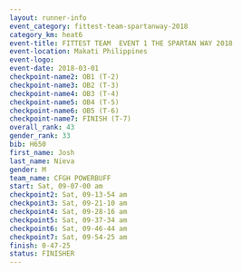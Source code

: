 ```yaml
---
layout: runner-info 
event_category: fittest-team-spartanway-2018 
category_km: heat6 
event-title: FITTEST TEAM  EVENT 1 THE SPARTAN WAY 2018 
event-location: Makati Philippines 
event-logo: 
event-date: 2018-03-01 
checkpoint-name2: OB1 (T-2) 
checkpoint-name3: OB2 (T-3) 
checkpoint-name4: OB3 (T-4) 
checkpoint-name5: OB4 (T-5) 
checkpoint-name6: OB5 (T-6) 
checkpoint-name7: FINISH (T-7) 
overall_rank: 43
gender_rank: 33
bib: H650
first_name: Josh
last_name: Nieva
gender: M
team_name: CFGH POWERBUFF
start: Sat, 09-07-00 am
checkpoint2: Sat, 09-13-54 am
checkpoint3: Sat, 09-21-10 am
checkpoint4: Sat, 09-28-16 am
checkpoint5: Sat, 09-37-34 am
checkpoint6: Sat, 09-46-44 am
checkpoint7: Sat, 09-54-25 am
finish: 0-47-25
status: FINISHER
---
```

